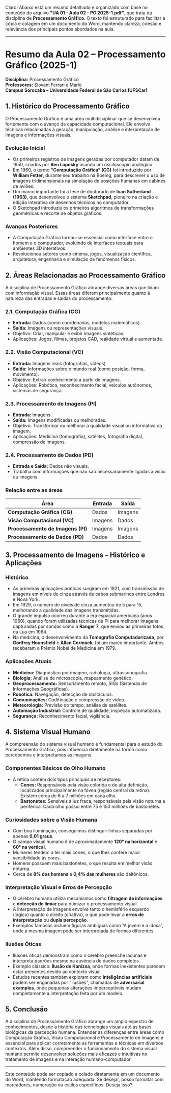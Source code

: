 Claro! Abaixo está um resumo detalhado e organizado com base no conteúdo do arquivo **"UA 01 - Aula 02 - PG 2025-1.pdf"**, que trata da disciplina de **Processamento Gráfico**. O texto foi estruturado para facilitar a cópia e colagem em um documento do Word, mantendo clareza, coesão e relevância dos principais pontos abordados na aula.

---

# **Resumo da Aula 02 – Processamento Gráfico (2025-1)**  
**Disciplina:** Processamento Gráfico  
**Professores:** Siovani Ferrari e Mário  
**Campus Sorocaba – Universidade Federal de São Carlos (UFSCar)**

## **1. Histórico do Processamento Gráfico**

O Processamento Gráfico é uma área multidisciplinar que se desenvolveu fortemente com o avanço da capacidade computacional. Ele envolve técnicas relacionadas à geração, manipulação, análise e interpretação de imagens e informações visuais.

### **Evolução Inicial**
- Os primeiros registros de imagens geradas por computador datam de 1950, criados por **Ben Laposky** usando um osciloscópio analógico.
- Em 1960, o termo **“Computação Gráfica” (CG)** foi introduzido por **William Fetter**, durante seu trabalho na Boeing, para descrever o uso de imagens tridimensionais na simulação de posições humanas em cabines de aviões.
- Um marco importante foi a tese de doutorado de **Ivan Sutherland (1963)**, que desenvolveu o sistema **Sketchpad**, pioneiro na criação e edição interativa de desenhos técnicos no computador.
- O Sketchpad introduziu os primeiros algoritmos de transformações geométricas e recorte de objetos gráficos.

### **Avanços Posteriores**
- A Computação Gráfica tornou-se essencial como interface entre o homem e o computador, evoluindo de interfaces textuais para ambientes 3D interativos.
- Revolucionou setores como cinema, jogos, visualização científica, arquitetura, engenharia e simulação de fenômenos físicos.

## **2. Áreas Relacionadas ao Processamento Gráfico**

A disciplina de Processamento Gráfico abrange diversas áreas que lidam com informação visual. Essas áreas diferem principalmente quanto à natureza das entradas e saídas do processamento:

### **2.1. Computação Gráfica (CG)**
- **Entrada:** Dados (como coordenadas, modelos matemáticos).
- **Saída:** Imagens ou representações visuais.
- Objetivo: Criar, manipular e exibir imagens sintéticas.
- Aplicações: Jogos, filmes, projetos CAD, realidade virtual e aumentada.

### **2.2. Visão Computacional (VC)**
- **Entrada:** Imagens reais (fotografias, vídeos).
- **Saída:** Informações sobre o mundo real (como posição, forma, movimento).
- Objetivo: Extrair conhecimento a partir de imagens.
- Aplicações: Robótica, reconhecimento facial, veículos autônomos, sistemas de segurança.

### **2.3. Processamento de Imagens (PI)**
- **Entrada:** Imagens.
- **Saída:** Imagens modificadas ou melhoradas.
- Objetivo: Transformar ou melhorar a qualidade visual ou informativa da imagem.
- Aplicações: Medicina (tomografia), satélites, fotografia digital, compressão de imagens.

### **2.4. Processamento de Dados (PD)**
- **Entrada e Saída:** Dados não visuais.
- Trabalha com informações que não são necessariamente ligadas à visão ou imagens.

### **Relação entre as áreas**
| Área | Entrada | Saída |
|------|---------|-------|
| **Computação Gráfica (CG)** | Dados | Imagens |
| **Visão Computacional (VC)** | Imagens | Dados |
| **Processamento de Imagens (PI)** | Imagens | Imagens |
| **Processamento de Dados (PD)** | Dados | Dados |

## **3. Processamento de Imagens – Histórico e Aplicações**

### **Histórico**
- As primeiras aplicações práticas surgiram em 1921, com transmissão de imagens em níveis de cinza através de cabos submarinos entre Londres e Nova York.
- Em 1929, o número de níveis de cinza aumentou de 5 para 15, melhorando a qualidade das imagens transmitidas.
- O grande impulso ocorreu durante a era espacial americana (anos 1960), quando foram utilizadas técnicas de PI para melhorar imagens capturadas por sondas como a **Ranger 7**, que enviou as primeiras fotos da Lua em 1964.
- Na medicina, o desenvolvimento da **Tomografia Computadorizada**, por **Godfrey Hounsfield** e **Allan Cormack**, foi um marco importante. Ambos receberam o Prêmio Nobel de Medicina em 1979.

### **Aplicações Atuais**
- **Medicina:** Diagnóstico por imagem, radiologia, ultrassonografia.
- **Biologia:** Análise de microscopia, mapeamento genético.
- **Geoprocessamento:** Sensoriamento remoto, SIGs (Sistemas de Informações Geográficas).
- **Robótica:** Navegação, detecção de obstáculos.
- **Comunicações:** Codificação e compressão de vídeo.
- **Meteorologia:** Previsão do tempo, análise de satélites.
- **Automação Industrial:** Controle de qualidade, inspeção automatizada.
- **Segurança:** Reconhecimento facial, vigilância.

## **4. Sistema Visual Humano**

A compreensão do sistema visual humano é fundamental para o estudo do Processamento Gráfico, pois influencia diretamente na forma como percebemos e interpretamos as imagens.

### **Componentes Básicos do Olho Humano**
- A retina contém dois tipos principais de receptores:
  - **Cones:** Responsáveis pela visão colorida e de alta definição, localizados principalmente na fóvea (região central da retina). Existem cerca de 6 a 7 milhões em cada olho.
  - **Bastonetes:** Sensíveis à luz fraca, responsáveis pela visão noturna e periférica. Cada olho possui entre 75 e 150 milhões de bastonetes.

### **Curiosidades sobre a Visão Humana**
- Com boa iluminação, conseguimos distinguir linhas separadas por apenas **0,01 graus**.
- O campo visual humano é de aproximadamente **120° na horizontal** e **60° na vertical**.
- Mulheres tendem a ter mais cones, o que lhes confere maior sensibilidade às cores.
- Homens possuem mais bastonetes, o que resulta em melhor visão noturna.
- Cerca de **8% dos homens** e **0,4% das mulheres** são daltônicos.

### **Interpretação Visual e Erros de Percepção**
- O cérebro humano utiliza mecanismos como **filtragem de informações** e **detecção de limiar** para otimizar o processamento visual.
- A interpretação de imagens envolve tanto o hemisfério esquerdo (lógico) quanto o direito (criativo), o que pode levar a **erros de interpretação** ou **dupla percepção**.
- Exemplos famosos incluem figuras ambíguas como “A jovem e a idosa”, onde a mesma imagem pode ser interpretada de formas diferentes.

### **Ilusões Óticas**
- Ilusões óticas demonstram como o cérebro preenche lacunas e interpreta padrões mesmo na ausência de dados completos.
- Exemplo clássico: **Ilusão de Kanizsa**, onde formas inexistentes parecem estar presentes devido ao contexto visual.
- Estudos recentes também exploram como **inteligências artificiais** podem ser enganadas por "ilusões", chamadas de **adversarial examples**, onde pequenas alterações imperceptíveis mudam completamente a interpretação feita por um modelo.

## **5. Conclusão**

A disciplina de Processamento Gráfico abrange um amplo espectro de conhecimentos, desde a história das tecnologias visuais até as bases biológicas da percepção humana. Entender as diferenças entre áreas como Computação Gráfica, Visão Computacional e Processamento de Imagens é essencial para aplicar corretamente as ferramentas e técnicas em diversos contextos. Além disso, compreender o funcionamento do sistema visual humano permite desenvolver soluções mais eficazes e intuitivas no tratamento de imagens e na interação humano-computador.

---

Este conteúdo pode ser copiado e colado diretamente em um documento do Word, mantendo formatação adequada. Se desejar, posso formatar com marcadores, numeração ou estilos específicos. Deseja isso?
